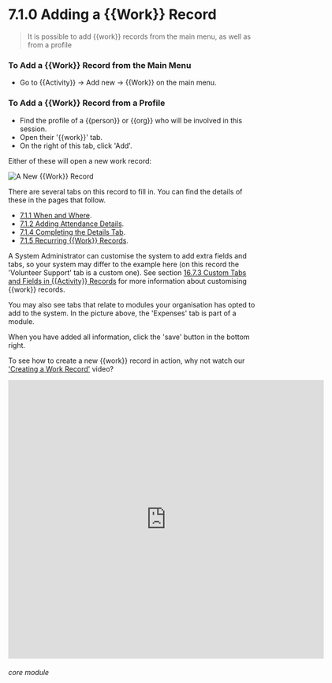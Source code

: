 # 7.1.0 <i class="fas fa-hammer"></i> Adding a {{Work}} Record

> It is possible to add {{work}} records from the main menu, as well as from a profile



### To Add a {{Work}} Record from the Main Menu
- Go to {{Activity}} -> Add new -> {{Work}} on the main menu. 

### To Add a {{Work}} Record from a Profile
- Find the profile of a {{person}} or {{org}} who will be involved in this session.
- Open their '{{work}}' tab.
- On the right of this tab, click 'Add'.

Either of these will open a new work record:

![A New {{Work}} Record](7.1.0a.png)

There are several tabs on this record to fill in. You can find the details of these in the pages that follow. 

- [7.1.1 When and Where](/help/index/p/7.1.1).
- [7.1.2 Adding Attendance Details](/help/index/p/7.1.2).
- [7.1.4 Completing the Details Tab](/help/index/p/7.1.4).
- [7.1.5 Recurring {{Work}} Records](/help/index/p/7.1.5).

A System Administrator can customise the system to add extra fields and tabs, so your system may differ to the example here (on this record the 'Volunteer Support' tab is a custom one). See section [16.7.3 Custom Tabs and Fields in {{Activity}} Records](/help/index/p/16.7.3) for more information about customising {{work}} records.

You may also see tabs that relate to modules your organisation has opted to add to the system. In the picture above, the 'Expenses' tab is part of a module.

When you have added all information, click the 'save' button in the bottom right. 

To see how to create a new {{work}} record in action, why not watch our ['Creating a Work Record'](/help/index/p/51.4.1) video?

<iframe src="https://player.vimeo.com/video/279240510" width="640" height="564" frameborder="0" allow="autoplay; fullscreen" allowfullscreen></iframe>


###### core module

